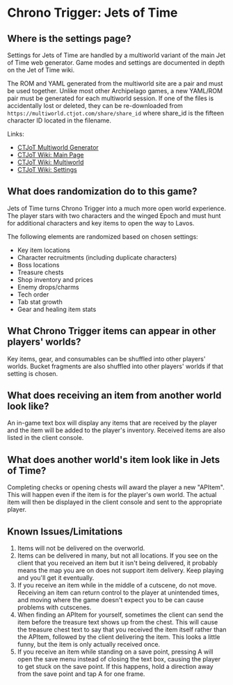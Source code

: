 # Chrono Trigger: Jets of Time

## Where is the settings page?

Settings for Jets of Time are handled by a multiworld variant of the main Jet of Time web generator. 
Game modes and settings are documented in depth on the Jet of Time wiki.

The ROM and YAML generated from the multiworld site are a pair and must be used together.  Unlike most other
Archipelago games, a new YAML/ROM pair must be generated for each multiworld session.  If one of the files is 
accidentally lost or deleted, they can be re-downloaded from `https://multiworld.ctjot.com/share/share_id` 
where share_id is the fifteen character ID located in the filename.

Links: 
 - [CTJoT Multiworld Generator](https://multiworld.ctjot.com/)
 - [CTJoT Wiki: Main Page](https://wiki.ctjot.com/)
 - [CTJoT Wiki: Multiworld](https://wiki.ctjot.com/doku.php?id=multiworld)
 - [CTJoT Wiki: Settings](https://wiki.ctjot.com/doku.php?id=flags)

## What does randomization do to this game?

Jets of Time turns Chrono Trigger into a much more open world experience.  The player stars with two characters
and the winged Epoch and must hunt for additional characters and key items to open the way to Lavos.

The following elements are randomized based on chosen settings:
  - Key item locations
  - Character recruitments (including duplicate characters)
  - Boss locations
  - Treasure chests
  - Shop inventory and prices
  - Enemy drops/charms
  - Tech order
  - Tab stat growth
  - Gear and healing item stats

## What Chrono Trigger items can appear in other players' worlds?

Key items, gear, and consumables can be shuffled into other players' worlds.  Bucket fragments are also
shuffled into other players' worlds if that setting is chosen.  

## What does receiving an item from another world look like?
An in-game text box will display any items that are received by the player and the item will 
be added to the player's inventory.  Received items are also listed in the client console.

## What does another world's item look like in Jets of Time?

Completing checks or opening chests will award the player a new "APItem".  This will happen even if the
item is for the player's own world.  The actual item will then be displayed in the client console and
sent to the appropriate player.  

## Known Issues/Limitations

1. Items will not be delivered on the overworld.
2. Items can be delivered in many, but not all locations. If you see on the client that you received an item 
   but it isn't being delivered, it probably means the map you are on does not support item delivery. 
   Keep playing and you'll get it eventually.
3. If you receive an item while in the middle of a cutscene, do not move. Receiving an item can return control 
   to the player at unintended times, and moving where the game doesn't expect you to be can cause problems 
   with cutscenes.
4. When finding an APItem for yourself, sometimes the client can send the item before the treasure text shows 
   up from the chest. This will cause the treasure chest text to say that you received the item itself rather 
   than the APItem, followed by the client delivering the item. This looks a little funny, but the item is only 
   actually received once.
5. If you receive an item while standing on a save point, pressing A will open the save menu instead 
   of closing the text box, causing the player to get stuck on the save point. If this happens, hold a direction 
   away from the save point and tap A for one frame.



